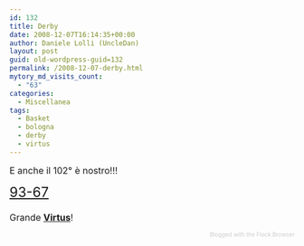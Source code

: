```yaml
---
id: 132
title: Derby
date: 2008-12-07T16:14:35+00:00
author: Daniele Lolli (UncleDan)
layout: post
guid: old-wordpress-guid=132
permalink: /2008-12-07-derby.html
mytory_md_visits_count:
  - "63"
categories:
  - Miscellanea
tags:
  - Basket
  - bologna
  - derby
  - virtus
---
```

<font size="3">E anche il 102° è nostro!!!<br /> </font>
  
<font size="5"><a href="http://195.56.77.210/game/63708.html">93-67</a><br /> </font><font size="3"><br /> Grande <a href="http://www.virtus.it"><span style="font-weight: bold;">Virtus</span></a>!<br /> </font> 

<div class="flockcredit" style="text-align: right; color: #CCC; font-size: x-small;">
  Blogged with the Flock Browser
</div>